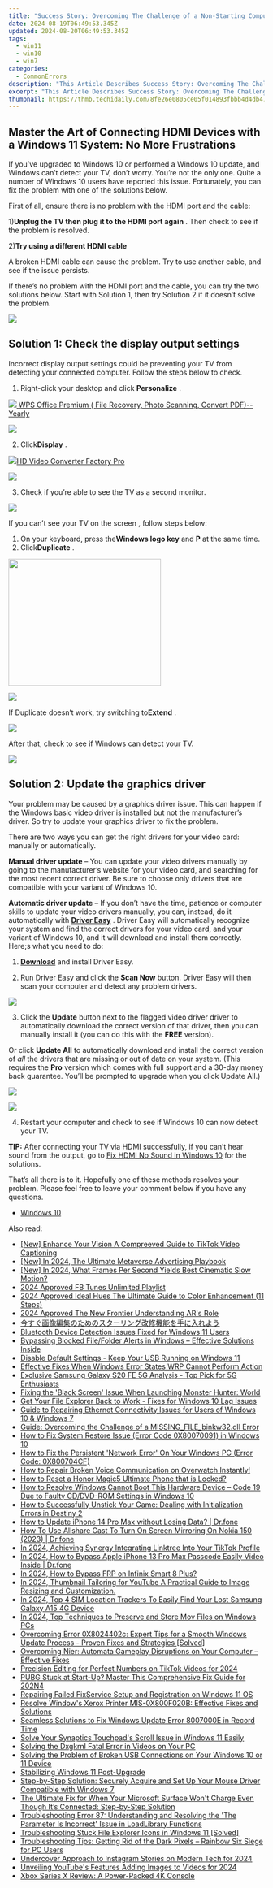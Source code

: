 ```yaml
---
title: "Success Story: Overcoming The Challenge of a Non-Starting Computer System"
date: 2024-08-19T06:49:53.345Z
updated: 2024-08-20T06:49:53.345Z
tags:
  - win11
  - win10
  - win7
categories:
  - CommonErrors
description: "This Article Describes Success Story: Overcoming The Challenge of a Non-Starting Computer System"
excerpt: "This Article Describes Success Story: Overcoming The Challenge of a Non-Starting Computer System"
thumbnail: https://thmb.techidaily.com/8fe26e0805ce05f014893fbbb4d4db477ab6f4023c6f698c9064238804be4852.jpg
---
```


## Master the Art of Connecting HDMI Devices with a Windows 11 System: No More Frustrations

If you’ve upgraded to Windows 10 or performed a Windows 10 update, and Windows can’t detect your TV, don’t worry. You’re not the only one. Quite a number of Windows 10 users have reported this issue. Fortunately, you can fix the problem with one of the solutions below.

 First of all, ensure there is no problem with the HDMI port and the cable:

 1)**Unplug the TV then plug it to the HDMI port again** . Then check to see if the problem is resolved.

 2)**Try using a different HDMI cable**

 A broken HDMI cable can cause the problem. Try to use another cable, and see if the issue persists.

 If there’s no problem with the HDMI port and the cable, you can try the two solutions below. Start with Solution 1, then try Solution 2 if it doesn’t solve the problem.  

<!-- affiliate ads begin -->
<a href="https://secure.2checkout.com/order/checkout.php?PRODS=3851691&QTY=1&AFFILIATE=108875&CART=1"><img src="http://www.aiseesoft.com/avangate/30p/banner.jpg" border="0"></a>
<!-- affiliate ads end -->
## **Solution 1: Check the display output settings**

 Incorrect display output settings could be preventing your TV from detecting your connected computer. Follow the steps below to check.

 1) Right-click your desktop and click **Personalize** .

<!-- affiliate ads begin -->
<a href="https://secure.2checkout.com/order/checkout.php?PRODS=38729081&QTY=1&AFFILIATE=108875&CART=1"><img src="https://website-prod.cache.wpscdn.com/img/wps-office-pdf-editor-1x.890dbda.png" border="0">
WPS Office Premium ( File Recovery, Photo Scanning, Convert PDF)--Yearly</a>
<!-- affiliate ads end -->
![](https://images.drivereasy.com/wp-content/uploads/2017/01/img_587f20f2242c5.png)

 2) Click**Display** .

<!-- affiliate ads begin -->
<a href="https://secure.2checkout.com/order/checkout.php?PRODS=4537546&QTY=1&AFFILIATE=108875&CART=1"><img src="https://secure.avangate.com/images/merchant/4b0a0290ad7df100b77e86839989a75e/products/7_copy_2_2_hdpro.png" border="0">HD Video Converter Factory Pro</a>
<!-- affiliate ads end -->
![](https://images.drivereasy.com/wp-content/uploads/2017/01/img_587f25c04e4c2.jpg)

3) Check if you’re able to see the TV as a second monitor.

![](https://images.drivereasy.com/wp-content/uploads/2017/01/img_587f296382361.jpg)

 If you can’t see your TV on the screen , follow steps below:

 1) On your keyboard, press the**Windows logo key**  and **P** at the same time.
 2) Click**Duplicate** .

<!-- affiliate ads begin -->
<a href="https://printrendy.pxf.io/c/5597632/1453719/17020" target="_top" id="1453719"><img src="//a.impactradius-go.com/display-ad/17020-1453719" border="0" alt="" width="300" height="250"/></a><img height="0" width="0" src="https://imp.pxf.io/i/5597632/1453719/17020" style="position:absolute;visibility:hidden;" border="0" />
<!-- affiliate ads end -->
![](https://images.drivereasy.com/wp-content/uploads/2017/01/img_587f2b20b8e25.jpg)

 If Duplicate doesn’t work, try switching to**Extend** .

![](https://images.drivereasy.com/wp-content/uploads/2017/09/img_59bc8338cfae9.png)

After that, check to see if Windows can detect your TV.

<!-- affiliate ads begin -->
<a href="https://store.movavi.com/affiliate.php?ACCOUNT=MOVAVI&AFFILIATE=108875&PATH=https%3A%2F%2Fwww.movavi.com%3FAFFILIATE%3D108875%26RESOURCE%3DMovavi%2BVideo%2BEditor%2Bbox"><img src="https://mcusercontent.com/0885a03ded3d480dca9287f12/images/6d3207fd-9f15-4c21-f0ad-59c68e6a7e2a.png" border="0"></a>
<!-- affiliate ads end -->
## **Solution 2: Update the graphics driver**

 Your problem may be caused by a graphics driver issue. This can happen if the Windows basic video driver is installed but not the manufacturer’s driver.  So try to update your graphics driver to fix the problem.

 There are two ways you can get the right drivers for your video card: manually or automatically.

**Manual driver update** – You can update your video drivers manually by going to the manufacturer’s website for your video card, and searching for the most recent correct driver. Be sure to choose only drivers that are compatible with your variant of Windows 10.

**Automatic driver update** – If you don’t have the time, patience or computer skills to update your video drivers manually, you can, instead, do it automatically with **[Driver Easy](https://tools.techidaily.com/drivereasy/download/)**  .  Driver Easy will automatically recognize your system and find the correct drivers for your video card, and your variant of Windows 10, and it will download and install them correctly. Here;s what you need to do:

 1) **[Download](https://tools.techidaily.com/drivereasy/download/)**   and install Driver Easy.

 2) Run Driver Easy and click the **Scan Now**   button. Driver Easy will then scan your computer and detect any problem drivers.

![](https://images.drivereasy.com/wp-content/uploads/2017/11/img_5a0ea2eb0b92e.jpg)

 3) Click the **Update**  button next to the flagged video driver driver to automatically download the correct version of that driver, then you can manually install it (you can do this with the **FREE** version).

Or click **Update All**  to automatically download and install the correct version of _all_  the drivers that are missing or out of date on your system. (This requires the **Pro** version which comes with full support and a 30-day money back guarantee. You’ll be prompted to upgrade when you click Update All.)

<!-- affiliate ads begin -->
<a href="https://store.iobit.com/order/checkout.php?PRODS=1468905&QTY=1&AFFILIATE=108875&CART=1"><img src="https://secure.avangate.com/images/merchant/184260348236f9554fe9375772ff966e/ascscan_728x90.png" border="0"></a>
<!-- affiliate ads end -->
![](https://images.drivereasy.com/wp-content/uploads/2017/11/img_5a0e9e0ebcfe9.jpg)

 4) Restart your computer and check to see if Windows 10 can now detect your TV.

**TIP:** After connecting your TV via HDMI successfully, if you can’t hear sound from the output, go to [Fix HDMI No Sound in Windows 10](https://tools.techidaily.com/drivereasy/download/) for the solutions.

 That’s all there is to it. Hopefully one of these methods resolves your problem.  Please feel free to leave your comment below if you have any questions.

* [Windows 10](https://tools.techidaily.com/drivereasy/download/)

<ins class="adsbygoogle"
     style="display:block"
     data-ad-format="autorelaxed"
     data-ad-client="ca-pub-7571918770474297"
     data-ad-slot="1223367746"></ins>



<ins class="adsbygoogle"
     style="display:block"
     data-ad-client="ca-pub-7571918770474297"
     data-ad-slot="8358498916"
     data-ad-format="auto"
     data-full-width-responsive="true"></ins>

<span class="atpl-alsoreadstyle">Also read:</span>
<div><ul>
<li><a href="https://tiktok-video-recordings.techidaily.com/new-enhance-your-vision-a-compreeved-guide-to-tiktok-video-captioning/"><u>[New] Enhance Your Vision  A Compreeved Guide to TikTok Video Captioning</u></a></li>
<li><a href="https://vp-tips.techidaily.com/new-in-2024-the-ultimate-metaverse-advertising-playbook/"><u>[New] In 2024, The Ultimate Metaverse Advertising Playbook</u></a></li>
<li><a href="https://fox-boxes.techidaily.com/new-in-2024-what-frames-per-second-yields-best-cinematic-slow-motion/"><u>[New] In 2024, What Frames Per Second Yields Best Cinematic Slow Motion?</u></a></li>
<li><a href="https://facebook-video-content.techidaily.com/2024-approved-fb-tunes-unlimited-playlist/"><u>2024 Approved  FB Tunes  Unlimited Playlist</u></a></li>
<li><a href="https://some-techniques.techidaily.com/2024-approved-ideal-hues-the-ultimate-guide-to-color-enhancement-11-steps/"><u>2024 Approved  Ideal Hues  The Ultimate Guide to Color Enhancement (11 Steps)</u></a></li>
<li><a href="https://vp-tips.techidaily.com/2024-approved-the-new-frontier-understanding-ars-role/"><u>2024 Approved  The New Frontier  Understanding AR's Role</u></a></li>
<li><a href="https://data-safeguard.techidaily.com/5luk44gz44gq55s75yop57eo6zug44gu44gf44kb44gu44k544k44o844oq44oz44kw5ps55lplusu5qmf6io944ks5oml44gr5ywl44km44ki44gg/"><u>今すぐ画像編集のためのスターリング改修機能を手に入れよう</u></a></li>
<li><a href="https://win-howtos.techidaily.com/bluetooth-device-detection-issues-fixed-for-windows-11-users/"><u>Bluetooth Device Detection Issues Fixed for Windows 11 Users</u></a></li>
<li><a href="https://win-howtos.techidaily.com/bypassing-blocked-filefolder-alerts-in-windows-effective-solutions-inside/"><u>Bypassing Blocked File/Folder Alerts in Windows – Effective Solutions Inside</u></a></li>
<li><a href="https://win11-tips.techidaily.com/disable-default-settings-keep-your-usb-running-on-windows-11/"><u>Disable Default Settings - Keep Your USB Running on Windows 11</u></a></li>
<li><a href="https://win-howtos.techidaily.com/effective-fixes-when-windows-error-states-wrp-cannot-perform-action/"><u>Effective Fixes When Windows Error States WRP Cannot Perform Action</u></a></li>
<li><a href="https://buynow-marvelous.techidaily.com/exclusive-samsung-galaxy-s20-fe-5g-analysis-top-pick-for-5g-enthusiasts/"><u>Exclusive Samsung Galaxy S20 FE 5G Analysis - Top Pick for 5G Enthusiasts</u></a></li>
<li><a href="https://win-howtos.techidaily.com/fixing-the-black-screen-issue-when-launching-monster-hunter-world/"><u>Fixing the 'Black Screen' Issue When Launching Monster Hunter: World</u></a></li>
<li><a href="https://win-howtos.techidaily.com/get-your-file-explorer-back-to-work-fixes-for-windows-10-lag-issues/"><u>Get Your File Explorer Back to Work - Fixes for Windows 10 Lag Issues</u></a></li>
<li><a href="https://win-howtos.techidaily.com/guide-to-repairing-ethernet-connectivity-issues-for-users-of-windows-10-and-windows-7/"><u>Guide to Repairing Ethernet Connectivity Issues for Users of Windows 10 & Windows 7</u></a></li>
<li><a href="https://win-howtos.techidaily.com/guide-overcoming-the-challenge-of-a-missingfilebinkw32dll-error/"><u>Guide: Overcoming the Challenge of a MISSING_FILE_binkw32.dll Error</u></a></li>
<li><a href="https://win-howtos.techidaily.com/how-to-fix-system-restore-issue-error-code-0x80070091-in-windows-10/"><u>How to Fix System Restore Issue (Error Code 0X80070091) in Windows 10</u></a></li>
<li><a href="https://win-howtos.techidaily.com/how-to-fix-the-persistent-network-error-on-your-windows-pc-error-code-0x800704cf/"><u>How to Fix the Persistent 'Network Error' On Your Windows PC (Error Code: 0X800704CF)</u></a></li>
<li><a href="https://win-howtos.techidaily.com/1723208162474-how-to-repair-broken-voice-communication-on-overwatch-instantly/"><u>How to Repair Broken Voice Communication on Overwatch Instantly!</u></a></li>
<li><a href="https://unlock-android.techidaily.com/how-to-reset-a-honor-magic5-ultimate-phone-that-is-locked-by-drfone-android/"><u>How to Reset a Honor Magic5 Ultimate Phone that is Locked?</u></a></li>
<li><a href="https://win-howtos.techidaily.com/how-to-resolve-windows-cannot-boot-this-hardware-device-code-19-due-to-faulty-cddvd-rom-settings-in-windows-10/"><u>How to Resolve Windows Cannot Boot This Hardware Device – Code 19 Due to Faulty CD/DVD-ROM Settings in Windows 10</u></a></li>
<li><a href="https://win-howtos.techidaily.com/how-to-successfully-unstick-your-game-dealing-with-initialization-errors-in-destiny-2/"><u>How to Successfully Unstick Your Game: Dealing with Initialization Errors in Destiny 2</u></a></li>
<li><a href="https://review-topics.techidaily.com/how-to-update-iphone-14-pro-max-without-losing-data-drfone-by-drfone-ios-system-repair-ios-system-repair/"><u>How to Update iPhone 14 Pro Max without Losing Data? | Dr.fone</u></a></li>
<li><a href="https://screen-mirror.techidaily.com/how-to-use-allshare-cast-to-turn-on-screen-mirroring-on-nokia-150-2023-drfone-by-drfone-android/"><u>How To Use Allshare Cast To Turn On Screen Mirroring On Nokia 150 (2023) | Dr.fone</u></a></li>
<li><a href="https://extra-tips.techidaily.com/in-2024-achieving-synergy-integrating-linktree-into-your-tiktok-profile/"><u>In 2024, Achieving Synergy  Integrating Linktree Into Your TikTok Profile</u></a></li>
<li><a href="https://iphone-unlock.techidaily.com/in-2024-how-to-bypass-apple-iphone-13-pro-max-passcode-easily-video-inside-drfone-by-drfone-ios/"><u>In 2024, How to Bypass Apple iPhone 13 Pro Max Passcode Easily Video Inside | Dr.fone</u></a></li>
<li><a href="https://bypass-frp.techidaily.com/in-2024-how-to-bypass-frp-on-infinix-smart-8-plus-by-drfone-android/"><u>In 2024, How to Bypass FRP on Infinix Smart 8 Plus?</u></a></li>
<li><a href="https://facebook-video-share.techidaily.com/in-2024-thumbnail-tailoring-for-youtube-a-practical-guide-to-image-resizing-and-customization/"><u>In 2024, Thumbnail Tailoring for YouTube  A Practical Guide to Image Resizing and Customization.</u></a></li>
<li><a href="https://android-unlock.techidaily.com/in-2024-top-4-sim-location-trackers-to-easily-find-your-lost-samsung-galaxy-a15-4g-device-by-drfone-android/"><u>In 2024, Top 4 SIM Location Trackers To Easily Find Your Lost Samsung Galaxy A15 4G Device</u></a></li>
<li><a href="https://screen-mirroring-recording.techidaily.com/in-2024-top-techniques-to-preserve-and-store-mov-files-on-windows-pcs/"><u>In 2024, Top Techniques to Preserve and Store Mov Files on Windows PCs</u></a></li>
<li><a href="https://win-howtos.techidaily.com/overcoming-error-0x8024402c-expert-tips-for-a-smooth-windows-update-process-proven-fixes-and-strategies-solved/"><u>Overcoming Error 0X8024402c: Expert Tips for a Smooth Windows Update Process - Proven Fixes and Strategies [Solved]</u></a></li>
<li><a href="https://win-howtos.techidaily.com/overcoming-nier-automata-gameplay-disruptions-on-your-computer-effective-fixes/"><u>Overcoming Nier: Automata Gameplay Disruptions on Your Computer – Effective Fixes</u></a></li>
<li><a href="https://extra-approaches.techidaily.com/precision-editing-for-perfect-numbers-on-tiktok-videos-for-2024/"><u>Precision Editing for Perfect Numbers on TikTok Videos for 2024</u></a></li>
<li><a href="https://win-howtos.techidaily.com/pubg-stuck-at-start-up-master-this-comprehensive-fix-guide-for-202n4/"><u>PUBG Stuck at Start-Up? Master This Comprehensive Fix Guide for 202N4</u></a></li>
<li><a href="https://win-howtos.techidaily.com/repairing-failed-fixservice-setup-and-registration-on-windows-11-os/"><u>Repairing Failed FixService Setup and Registration on Windows 11 OS</u></a></li>
<li><a href="https://win-howtos.techidaily.com/resolve-windows-xerox-printer-mis-0x800f020b-effective-fixes-and-solutions/"><u>Resolve Window's Xerox Printer MIS-0X800F020B: Effective Fixes and Solutions</u></a></li>
<li><a href="https://win-howtos.techidaily.com/seamless-solutions-to-fix-windows-update-error-8007000e-in-record-time/"><u>Seamless Solutions to Fix Windows Update Error 8007000E in Record Time</u></a></li>
<li><a href="https://win-howtos.techidaily.com/solve-your-synaptics-touchpads-scroll-issue-in-windows-11-easily/"><u>Solve Your Synaptics Touchpad's Scroll Issue in Windows 11 Easily</u></a></li>
<li><a href="https://win-howtos.techidaily.com/solving-the-dxgkrnl-fatal-error-in-videos-on-your-pc/"><u>Solving the Dxgkrnl Fatal Error in Videos on Your PC</u></a></li>
<li><a href="https://win-howtos.techidaily.com/solving-the-problem-of-broken-usb-connections-on-your-windows-10-or-11-device/"><u>Solving the Problem of Broken USB Connections on Your Windows 10 or 11 Device</u></a></li>
<li><a href="https://win-howtos.techidaily.com/stabilizing-windows-11-post-upgrade/"><u>Stabilizing Windows 11 Post-Upgrade</u></a></li>
<li><a href="https://win-amazing.techidaily.com/step-by-step-solution-securely-acquire-and-set-up-your-mouse-driver-compatible-with-windows-7/"><u>Step-by-Step Solution: Securely Acquire and Set Up Your Mouse Driver Compatible with Windows 7</u></a></li>
<li><a href="https://win-howtos.techidaily.com/1723202103914-the-ultimate-fix-for-when-your-microsoft-surface-wont-charge-even-though-its-connected-step-by-step-solution/"><u>The Ultimate Fix for When Your Microsoft Surface Won't Charge Even Though It’s Connected: Step-by-Step Solution</u></a></li>
<li><a href="https://win-howtos.techidaily.com/troubleshooting-error-87-understanding-and-resolving-the-the-parameter-is-incorrect-issue-in-loadlibrary-functions/"><u>Troubleshooting Error 87: Understanding and Resolving the 'The Parameter Is Incorrect' Issue in LoadLibrary Functions</u></a></li>
<li><a href="https://win-howtos.techidaily.com/troubleshooting-stuck-file-explorer-icons-in-windows-11-solved/"><u>Troubleshooting Stuck File Explorer Icons in Windows 11 [Solved]</u></a></li>
<li><a href="https://program-issues.techidaily.com/troubleshooting-tips-getting-rid-of-the-dark-pixels-rainbow-six-siege-for-pc-users/"><u>Troubleshooting Tips: Getting Rid of the Dark Pixels – Rainbow Six Siege for PC Users</u></a></li>
<li><a href="https://instagram-videos.techidaily.com/undercover-approach-to-instagram-stories-on-modern-tech-for-2024/"><u>Undercover Approach to Instagram Stories on Modern Tech for 2024</u></a></li>
<li><a href="https://vp-tips.techidaily.com/unveiling-youtubes-features-adding-images-to-videos-for-2024/"><u>Unveiling YouTube's Features  Adding Images to Videos for 2024</u></a></li>
<li><a href="https://buynow-info.techidaily.com/xbox-series-x-review-a-power-packed-4k-console/"><u>Xbox Series X Review: A Power-Packed 4K Console</u></a></li>
</ul></div>
